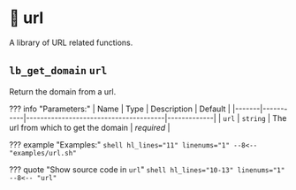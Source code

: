 # :link: url

A library of URL related functions.

## `lb_get_domain` `url`

Return the domain from a url.

??? info "Parameters:"
    | Name  | Type      | Description                           | Default     |
    |-------|-----------|---------------------------------------|-------------|
    | `url` | `string`  | The url from which to get the domain  | *required*  |

??? example "Examples:"
    ```shell hl_lines="11" linenums="1"
    --8<-- "examples/url.sh"
    ```

??? quote "Show source code in `url`"
    ```shell hl_lines="10-13" linenums="1"
    --8<-- "url"
    ```

